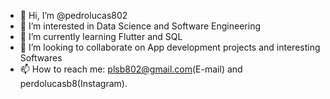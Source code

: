 - 👋 Hi, I’m @pedrolucas802
- 👀 I’m interested in Data Science and Software Engineering 
- 🌱 I’m currently learning Flutter and SQL
- 💞️ I’m looking to collaborate on App development projects and interesting Softwares
- 📫 How to reach me: plsb802@gmail.com(E-mail) and perdolucasb8(Instagram).

<!---
pedrolucas802/pedrolucas802 is a ✨ special ✨ repository because its `README.md` (this file) appears on your GitHub profile.
You can click the Preview link to take a look at your changes.
--->
